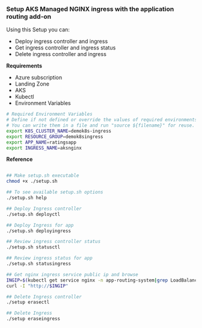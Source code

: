 ### Setup AKS Managed NGINX ingress with the application routing add-on

Using this Setup you can:
- Deploy ingress controller and ingress
- Get ingress controller and ingress status
- Delete ingress controller and ingress

**Requirements**
- Azure subscription
- Landing Zone
- AKS
- Kubectl
- Environment Variables

```bash
# Required Environment Variables
# Define if not defined or override the values of required environments variables.
# You can write them in a file and run "source ${filename}" for reuse.
export K8S_CLUSTER_NAME=demok8s-ingress
export RESOURCE_GROUP=demok8singress
export APP_NAME=ratingsapp
export INGRESS_NAME=aksnginx

```

**Reference**
```bash

## Make setup.sh executable
chmod +x ./setup.sh

## To see available setup.sh options
./setup.sh help

## Deploy Ingress controller
./setup.sh deployctl

## Deploy Ingress for app
./setup.sh deployingress

## Review ingress controller status
./setup.sh statusctl

## Review ingress status for app
./setup.sh statusingress

## Get nginx ingress service public ip and browse
INGIP=$(kubectl get service nginx -n app-routing-system|grep LoadBalancer| awk '{print $4}')
curl -I "http://$INGIP"

## Delete Ingress controller
./setup erasectl

## Delete Ingress
./setup eraseingress
```
